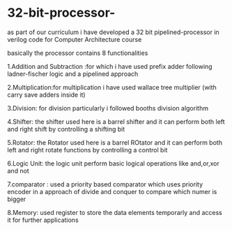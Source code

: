 # 32-bit-processor-
as part of our curriculum i have developed a 32 bit pipelined-processor in verilog code for Computer Architecture course 

basically the processor contains 8 functionalities 

1.Addition and Subtraction :for which i have used prefix adder following ladner-fischer logic  and a pipelined approach 

2.Multiplication:for multiplication i have used wallace tree multiplier (with carry save adders inside it)

3.Division: for division particularly i followed booths division algorithm

4.Shifter: the shifter used here is a barrel shifter and it can perform both left and right shift by controlling a shifting bit 

5.Rotator: the Rotator used here is a barrel ROtator and it can perform both left and right rotate functions  by controlling a control bit 

6.Logic Unit: the logic unit perform basic logical operations like and,or,xor and not 

7.comparator : used a priority based comparator which uses priority encoder in a approach of divide and conquer to compare which numer is bigger 

8.Memory: used register to store the data elements temporarly and access it for further applications 
